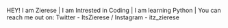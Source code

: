 HEY! I am Zierese |
I am Intrested in Coding |
I am learning Python |
You can reach me out on:
               Twitter - ItsZierese /
               Instagram - itz_zierese
